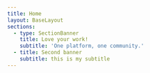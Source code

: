 ```yaml
---
title: Home
layout: BaseLayout
sections:
  - type: SectionBanner
    title: Love your work!
    subtitle: 'One platform, one community.'
  - title: Second banner
    subtitle: this is my subtitle
---
```

